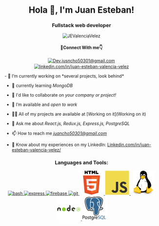 <h1 align="center">Hola 👋, I'm Juan Esteban!</h1>
<h3 align="center">Fullstack web developer</h3>

<p align="center"> <img src="https://komarev.com/ghpvc/?username=diegoaph&label=Profile%20views&color=0e75b6&style=flat" alt="JEValenciaVelez" /> </p>

<section><h4 align="center">🔗Connect With me👇</h4>
<p align="center">
  <a href="juancho50301@gmail.com?subject=Hola%20Diego&body=Me%20gustar%C3%ADa%20hablar%20contigo" target="blank"><img align="center" src="https://www.google.com/gmail/about/static-2.0/images/logo-gmail.png?fingerprint=c2eaf4aae389c3f885e97081bb197b97" alt="Dev.jusncho50301@gmail.com" height="40" width="40" /></a>
<a href="https://www.linkedin.com/in/juan-esteban-valencia-velez/" target="blank"><img align="center" src="https://raw.githubusercontent.com/rahuldkjain/github-profile-readme-generator/master/src/images/icons/Social/linked-in-alt.svg" alt="linkedin.com/in/juan-esteban-valencia-velez" height="30" width="40" /></a>

</p></section>
- 🔭 I’m currently working on *several projects, look behind*

- 🌱 currently learning *MongoDB*

- 👯 I'd like to collaborate on *your company or project!*

- 🤝 I’m available and *open to work*

- 👨‍💻 All of my projects are available at [Working on it](Working on it)

- 💬 Ask me about *React.js, Redux.js, Express.js, PostgreSQL*

- 📫 How to reach me *juancho50301@gmail.com*

- 📄 Know about my experiences on my LinkedIn: [Linkedin.com/in/juan-esteban-valencia-velez/](Linkedin.com/in/juan-esteban-valencia-velez/)




<h3 align="center">Languages and Tools:</h3>
<p align="center"> <a href="https://www.gnu.org/software/bash/" target="_blank" rel="noreferrer"> <img src="https://www.vectorlogo.zone/logos/gnu_bash/gnu_bash-icon.svg" alt="bash" width="80" height="80"/> </a> <a href="https://www.w3schools.com/css/" target="_blank" rel="noreferrer"> <img src="https://cdn.icon-icons.com/icons2/2699/PNG/512/expressjs_logo_icon_169185.png" alt="express" width="80" height="80"/> </a> <a href="https://firebase.google.com/" target="_blank" rel="noreferrer"> <img src="https://www.vectorlogo.zone/logos/firebase/firebase-icon.svg" alt="firebase" width="80" height="80"/> </a> <a href="https://git-scm.com/" target="_blank" rel="noreferrer"> <img src="https://www.vectorlogo.zone/logos/git-scm/git-scm-icon.svg" alt="git" width="80" height="80"/> </a> <a href="https://www.w3.org/html/" target="_blank" rel="noreferrer"> <img src="https://raw.githubusercontent.com/devicons/devicon/master/icons/html5/html5-original-wordmark.svg" alt="html5" width="80" height="80"/> </a> <a href="https://developer.mozilla.org/en-US/docs/Web/JavaScript" target="_blank" rel="noreferrer"> <img src="https://raw.githubusercontent.com/devicons/devicon/master/icons/javascript/javascript-original.svg" alt="javascript" width="80" height="80"/> </a> <a href="https://www.linux.org/" target="_blank" rel="noreferrer"> <img src="https://raw.githubusercontent.com/devicons/devicon/master/icons/linux/linux-original.svg" alt="linux" width="80" height="80"/> </a> <a href="https://nodejs.org" target="_blank" rel="noreferrer"> <img src="https://raw.githubusercontent.com/devicons/devicon/master/icons/nodejs/nodejs-original-wordmark.svg" alt="nodejs" width="80" height="80"/> </a> <a href="https://www.postgresql.org" target="_blank" rel="noreferrer"> <img src="https://raw.githubusercontent.com/devicons/devicon/master/icons/postgresql/postgresql-original-wordmark.svg" alt="postgresql" width="80" height="80"/> </a> </a> <a href="https://www.mongodb.com/" target="_blank" rel="noreferrer"> <img src="https://raw.githubusercontent.com/devicons/devicon/master/icons/mongodb/mongodb-or…


